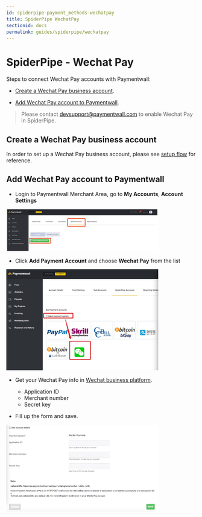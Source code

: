 ```yaml
---
id: spiderpipe-payment_methods-wechatpay
title: SpiderPipe WechatPay
sectionid: docs
permalink: guides/spiderpipe/wechatpay
---
```


# SpiderPipe - Wechat Pay

Steps to connect Wechat Pay accounts with Paymentwall:

* [Create a Wechat Pay business account](#create-a-wechat-pay-business-account).

* [Add Wechat Pay account to Paymentwall](#add-wechat-pay-account-to-paymentwall).

> Please contact [devsupport@paymentwall.com](mailto:devsupport@paymentwall.com) to enable Wechat Pay in SpiderPipe.

## Create a Wechat Pay business account

In order to set up a Wechat Pay business account, please see [setup flow](http://kf.qq.com/faq/120911VrYVrA150813MFFJZv.html ) for reference.

## Add Wechat Pay account to Paymentwall

* Login to Paymentwall Merchant Area, go to **My Accounts**, **Account Settings**

<div class="docs-img">
	<img src="/textures/pic/spiderpipe/pw-account_settings-add-spiderpipe-account.jpg" style="max-width:80%">
</div>

* Click **Add Payment Account** and choose **Wechat Pay** from the list

<div class="docs-img">
	<img src="/textures/pic/spiderpipe/pw-account_settings-spiderpipe-select-wechat.jpg" style="max-width:80%">
</div>

* Get your Wechat Pay info in [Wechat business platform](https://pay.weixin.qq.com/index.php/core/home/login?return_url=%2Findex.php%2F).

  - Application ID
  - Merchant number
  - Secret key

* Fill up the form and save.

<div class="docs-img">
	<img src="/textures/pic/spiderpipe/pw-account_settings-spiderpipe-wechat-form.jpg" style="max-width:80%">
</div>
